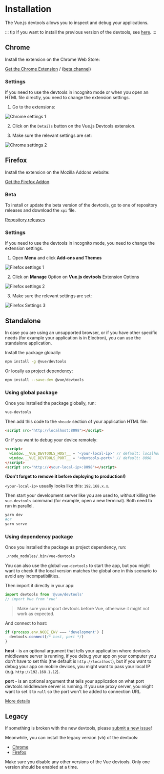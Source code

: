 # Installation

The Vue.js devtools allows you to inspect and debug your applications.

::: tip
If you want to install the previous version of the devtools, see [here](#legacy).
:::

## Chrome

Install the extension on the Chrome Web Store:

[Get the Chrome Extension](https://chrome.google.com/webstore/detail/vuejs-devtools/nhdogjmejiglipccpnnnanhbledajbpd) / ([beta channel](https://chrome.google.com/webstore/detail/vuejs-devtools/ljjemllljcmogpfapbkkighbhhppjdbg))

### Settings

If you need to use the devtools in incognito mode or when you open an HTML file directly, you need to change the extension settings.

1. Go to the extensions:

![Chrome settings 1](../assets/chrome-settings1.png)

2. Click on the `Details` button on the Vue.js Devtools extension.

3. Make sure the relevant settings are set:

![Chrome settings 2](../assets/chrome-settings2.png)

## Firefox

Install the extension on the Mozilla Addons website:

[Get the Firefox Addon](https://addons.mozilla.org/en-US/firefox/addon/vue-js-devtools/)

### Beta

To install or update the beta version of the devtools, go to one of repository releases and download the `xpi` file.

[Repository releases](https://github.com/vuejs/vue-devtools/releases)

### Settings

If you need to use the devtools in incognito mode, you need to change the extension settings.

1. Open **Menu** and click **Add-ons and Themes**

![Firefox settings 1](../assets/firefox-settings1.png)

2. Click on **Manage** Option on **Vue.js devtools** Extension Options

![Firefox settings 2](../assets/firefox-settings2.png)

3. Make sure the relevant settings are set:

![Firefox Settings 3](../assets/firefox-settings3.png)


## Standalone

In case you are using an unsupported browser, or if you have other specific needs (for example your application is in Electron), you can use the standalone application.

Install the package globally:
```bash
npm install -g @vue/devtools
```

Or locally as project dependency:
```bash
npm install --save-dev @vue/devtools
```

### Using global package

Once you installed the package globally, run:
```bash
vue-devtools
```

Then add this code to the `<head>` section of your application HTML file:
```html
<script src="http://localhost:8098"></script>
```

Or if you want to debug your device remotely:
```html
<script>
  window.__VUE_DEVTOOLS_HOST__ = '<your-local-ip>' // default: localhost
  window.__VUE_DEVTOOLS_PORT__ = '<devtools-port>' // default: 8098
</script>
<script src="http://<your-local-ip>:8098"></script>
```

**(Don't forget to remove it before deploying to production!)**

`<your-local-ip>` usually looks like this: `192.168.x.x`.

Then start your development server like you are used to, *without* killing the `vue-devtools` command (for example, open a new terminal). Both need to run in parallel.

```bash
yarn dev
#or
yarn serve
```

### Using dependency package

Once you installed the package as project dependency, run:
```bash
./node_modules/.bin/vue-devtools
```

You can also use the global `vue-devtools` to start the app, but you might want to check if the local version matches the global one in this scenario to avoid any incompatibilities.

Then import it directly in your app:
```js
import devtools from '@vue/devtools'
// import Vue from 'vue'
```
> Make sure you import devtools before Vue, otherwise it might not work as expected.

And connect to host:
```js
if (process.env.NODE_ENV === 'development') {
  devtools.connect(/* host, port */)
}
```

**host** - is an optional argument that tells your application where devtools middleware server is running, if you debug your app on your computer you don't have to set this (the default is `http://localhost`), but if you want to debug your app on mobile devices, you might want to pass your local IP (e.g. `http://192.168.1.12`).

**port** - is an optional argument that tells your application on what port devtools middleware server is running. If you use proxy server, you might want to set it to `null` so the port won't be added to connection URL.

[More details](https://github.com/vuejs/vue-devtools/tree/dev/packages/shell-electron#vue-remote-devtools)

## Legacy

If something is broken with the new devtools, please [submit a new issue](https://new-issue.vuejs.org/?repo=vuejs/devtools)!

Meanwhile, you can install the legacy version (v5) of the devtools:

- [Chrome](https://chrome.google.com/webstore/detail/iaajmlceplecbljialhhkmedjlpdblhp/)
- [Firefox](https://github.com/vuejs/vue-devtools/releases/download/v5.3.3/vuejs_devtools-5.3.4-fx.xpi)

Make sure you disable any other versions of the Vue devtools. Only one version should be enabled at a time.
